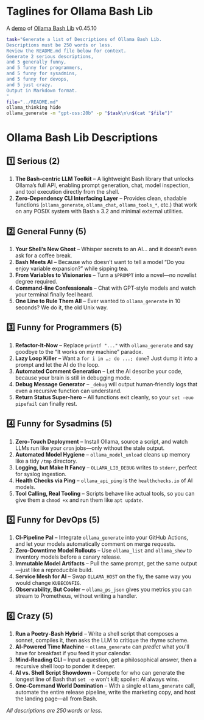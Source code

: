 # Taglines for Ollama Bash Lib

A [demo](../README.md#demos) of [Ollama Bash Lib](https://github.com/attogram/ollama-bash-lib) v0.45.10


```bash
task="Generate a list of Descriptions of Ollama Bash Lib.
Descriptions must be 250 words or less.
Review the README.md file below for context.
Generate 2 serious descriptions,
and 5 generally funny,
and 5 funny for programmers,
and 5 funny for sysadmins,
and 5 funny for devops,
and 5 just crazy.
Output in Markdown format.
"
file="../README.md"
ollama_thinking hide
ollama_generate -m "gpt-oss:20b" -p "$task\n\n$(cat "$file")"
```
# Ollama Bash Lib Descriptions

## 1️⃣ Serious (2)

1. **The Bash‑centric LLM Toolkit** – A lightweight Bash library that unlocks Ollama’s full API, enabling prompt generation, chat, model inspection, and tool execution directly from the shell.  
2. **Zero‑Dependency CLI Interfacing Layer** – Provides clean, shadable functions (`ollama_generate`, `ollama_chat`, `ollama_tools_*`, etc.) that work on any POSIX system with Bash ≥ 3.2 and minimal external utilities.

## 2️⃣ General Funny (5)

1. **Your Shell’s New Ghost** – Whisper secrets to an AI… and it doesn’t even ask for a coffee break.  
2. **Bash Meets AI** – Because who doesn’t want to tell a model “Do you enjoy variable expansion?” while sipping tea.  
3. **From Variables to Visionaries** – Turn a `$PROMPT` into a novel—no novelist degree required.  
4. **Command‑line Confessionals** – Chat with GPT‑style models and watch your terminal finally feel heard.  
5. **One Line to Rule Them All** – Ever wanted to `ollama_generate` in 10 seconds? We do it, the old Unix way.

## 3️⃣ Funny for Programmers (5)

1. **Refactor‑It‑Now** – Replace `printf "..."` with `ollama_generate` and say goodbye to the “It works on my machine” paradox.  
2. **Lazy Loop Killer** – Want a `for i in …; do ...; done`? Just dump it into a prompt and let the AI do the loop.  
3. **Automated Comment Generation** – Let the AI describe your code, because your brain is still in debugging mode.  
4. **Debug Message Generator** – `_debug` will output human‑friendly logs that even a recursive function can understand.  
5. **Return Status Super‑hero** – All functions exit cleanly, so your `set -euo pipefail` can finally rest.  

## 4️⃣ Funny for Sysadmins (5)

1. **Zero‑Touch Deployment** – Install Ollama, source a script, and watch LLMs run like your `cron` jobs—only without the stale output.  
2. **Automated Model Hygiene** – `ollama_model_unload` cleans up memory like a tidy `/tmp` directory.  
3. **Logging, but Make It Fancy** – `OLLAMA_LIB_DEBUG` writes to `stderr`, perfect for syslog ingestion.  
4. **Health Checks via Ping** – `ollama_api_ping` is the `healthchecks.io` of AI models.  
5. **Tool Calling, Real Tooling** – Scripts behave like actual tools, so you can give them a `chmod +x` and run them like `apt update`.  

## 5️⃣ Funny for DevOps (5)

1. **CI‑Pipeline Pal** – Integrate `ollama_generate` into your GitHub Actions, and let your models automatically comment on merge requests.  
2. **Zero‑Downtime Model Rollouts** – Use `ollama_list` and `ollama_show` to inventory models before a canary release.  
3. **Immutable Model Artifacts** – Pull the same prompt, get the same output—just like a reproducible build.  
4. **Service Mesh for AI** – Swap `OLLAMA_HOST` on the fly, the same way you would change `KUBECONFIG`.  
5. **Observability, But Cooler** – `ollama_ps_json` gives you metrics you can stream to Prometheus, without writing a handler.  

## 6️⃣ Crazy (5)

1. **Run a Poetry‑Bash Hybrid** – Write a shell script that composes a sonnet, compiles it, then asks the LLM to critique the rhyme scheme.  
2. **AI‑Powered Time Machine** – `ollama_generate` can *predict* what you'll have for breakfast if you feed it your calendar.  
3. **Mind‑Reading CLI** – Input a question, get a philosophical answer, then a recursive shell loop to ponder it deeper.  
4. **AI vs. Shell Script Showdown** – Compete for who can generate the longest line of Bash that `set -e` won’t kill; spoiler: AI always wins.  
5. **One‑Command World Domination** – With a single `ollama_generate` call, automate the entire release pipeline, write the marketing copy, and host the landing page—all from Bash.  

*All descriptions are 250 words or less.*
